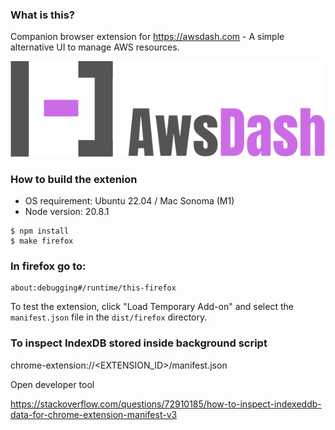 ### What is this?
Companion browser extension for https://awsdash.com - A simple alternative UI to manage AWS resources.


![AwsDash.com](./public/awsdash-light.svg)

### How to build the extenion

- OS requirement: Ubuntu 22.04 / Mac Sonoma (M1)
- Node version: 20.8.1

```
$ npm install
$ make firefox
```

### In firefox go to:

```
about:debugging#/runtime/this-firefox
```

To test the extension, click "Load Temporary Add-on" and select the `manifest.json` file in the `dist/firefox` directory.


### To inspect IndexDB stored inside background script

chrome-extension://<EXTENSION_ID>/manifest.json

Open developer tool

https://stackoverflow.com/questions/72910185/how-to-inspect-indexeddb-data-for-chrome-extension-manifest-v3
